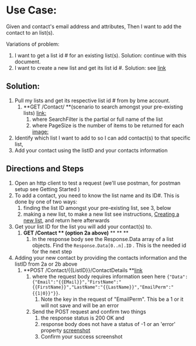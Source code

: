# Use Case:

Given and contact's email address and attributes,
Then I want to add the contact to an list(s).

Variations of problem:



1.  I want to get a list id # for an existing list(s). Solution: continue with this document.
1.  I want to create a new list and get its list id #. Solution: see [link](https://docs.google.com/document/d/15GOHDrPVoQrIyaLcLSj0zB2frJkUj1U6IqpIpwovhik/edit?usp=sharing) 


## Solution:  



1.  Pull my lists and get its respective list id # from by bme account.
    1.  **GET /Contact/ **(scenario to search amongst your pre-existing lists) [link:](https://developer.benchmarkemail.com/#cc3ee91a-0ccb-79c1-9365-c96f8511a68b)
        1.  where SearchFilter is the partial or full name of the list
        1.  where PageSize is the number of items to be returned for each [image:](https://www.dropbox.com/s/h2sw440mz9gfgha/2018-09-06_11-03-40.png?dl=0 )        	
1.  Identify which list I want to add to so I can add contact(s) to that specific list, 
1.  Add your contact using the listID and your contacts information


## Directions and Steps 



1.  Open an http client to test a request (we'll use postman, for postman setup see Getting Started )
1.  To add a contact, you need to know the list name and its ID#. This is done by one of two ways: 
    1.  finding the list ID amongst your pre-existing list, see 3, below
    1.  making a new list, to make a new list see instructions, [Creating a new list](https://docs.google.com/document/d/15GOHDrPVoQrIyaLcLSj0zB2frJkUj1U6IqpIpwovhik/edit?usp=sharing), and return here afterwards
1.  Get your list ID for the list you will add your contact(s) to.
    1.  **GET /Contact ** (option 2a above)** ** ** **
        1.  In the response body see the Response.Data array of a list objects. Find the `Response.Data[0..n].ID` . This is the needed id for the next step
1.  Adding your new contact by providing the contacts information and the listID from 2a or 2b above
    1.  **POST /Contact/{{ListID}}/ContactDetails **[link](https://developer.benchmarkemail.com/#375fa862-2ac6-9d5d-3669-6e9a23524241 ) 
        1.  where the request body requires information seen here `{"Data":{"Email":"{{EMail}}","FirstName":"{{FirstName}}","LastName":"{{LastName}}","EmailPerm":"{{1|0}}"}}`. 
            1.  Note the key in the request of "EmailPerm". This be a 1 or it will not save and will be an error
        1.  Send the POST request and confirm two things
            1.  the response status is 200 OK and 
            1.  response body does not have a status of -1 or an 'error' property   	[screenshot](https://www.dropbox.com/s/yyw0dv5l90ymaqx/2018-09-06_11-36-07.png?dl=0) 
            1.  Confirm your success screenshot